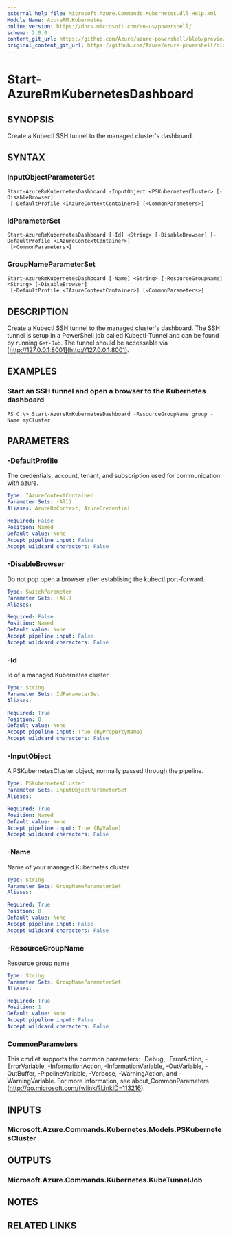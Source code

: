 ```yaml
---
external help file: Microsoft.Azure.Commands.Kubernetes.dll-Help.xml
Module Name: AzureRM.Kubernetes
online version: https://docs.microsoft.com/en-us/powershell/
schema: 2.0.0
content_git_url: https://github.com/Azure/azure-powershell/blob/preview/src/ResourceManager/Kubernetes/Commands.Kubernetes/help/Start-AzureRmKubernetesDashboard.md
original_content_git_url: https://github.com/Azure/azure-powershell/blob/preview/src/ResourceManager/Kubernetes/Commands.Kubernetes/help/Start-AzureRmKubernetesDashboard.md
---
```


# Start-AzureRmKubernetesDashboard

## SYNOPSIS
Create a Kubectl SSH tunnel to the managed cluster's dashboard.

## SYNTAX

### InputObjectParameterSet
```
Start-AzureRmKubernetesDashboard -InputObject <PSKubernetesCluster> [-DisableBrowser]
 [-DefaultProfile <IAzureContextContainer>] [<CommonParameters>]
```

### IdParameterSet
```
Start-AzureRmKubernetesDashboard [-Id] <String> [-DisableBrowser] [-DefaultProfile <IAzureContextContainer>]
 [<CommonParameters>]
```

### GroupNameParameterSet
```
Start-AzureRmKubernetesDashboard [-Name] <String> [-ResourceGroupName] <String> [-DisableBrowser]
 [-DefaultProfile <IAzureContextContainer>] [<CommonParameters>]
```

## DESCRIPTION
Create a Kubectl SSH tunnel to the managed cluster's dashboard. The SSH tunnel is setup in a PowerShell job called Kubectl-Tunnel and can be found by running `Get-Job`. The tunnel should be accessable via [http://127.0.0.1:8001](http://127.0.0.1:8001).

## EXAMPLES

### Start an SSH tunnel and open a browser to the Kubernetes dashboard
```
PS C:\> Start-AzureRmKubernetesDashboard -ResourceGroupName group -Name myCluster
```

## PARAMETERS

### -DefaultProfile
The credentials, account, tenant, and subscription used for communication with azure.

```yaml
Type: IAzureContextContainer
Parameter Sets: (All)
Aliases: AzureRmContext, AzureCredential

Required: False
Position: Named
Default value: None
Accept pipeline input: False
Accept wildcard characters: False
```

### -DisableBrowser
Do not pop open a browser after establising the kubectl port-forward.

```yaml
Type: SwitchParameter
Parameter Sets: (All)
Aliases:

Required: False
Position: Named
Default value: None
Accept pipeline input: False
Accept wildcard characters: False
```

### -Id
Id of a managed Kubernetes cluster

```yaml
Type: String
Parameter Sets: IdParameterSet
Aliases:

Required: True
Position: 0
Default value: None
Accept pipeline input: True (ByPropertyName)
Accept wildcard characters: False
```

### -InputObject
A PSKubernetesCluster object, normally passed through the pipeline.

```yaml
Type: PSKubernetesCluster
Parameter Sets: InputObjectParameterSet
Aliases:

Required: True
Position: Named
Default value: None
Accept pipeline input: True (ByValue)
Accept wildcard characters: False
```

### -Name
Name of your managed Kubernetes cluster

```yaml
Type: String
Parameter Sets: GroupNameParameterSet
Aliases:

Required: True
Position: 0
Default value: None
Accept pipeline input: False
Accept wildcard characters: False
```

### -ResourceGroupName
Resource group name

```yaml
Type: String
Parameter Sets: GroupNameParameterSet
Aliases:

Required: True
Position: 1
Default value: None
Accept pipeline input: False
Accept wildcard characters: False
```

### CommonParameters
This cmdlet supports the common parameters: -Debug, -ErrorAction, -ErrorVariable, -InformationAction, -InformationVariable, -OutVariable, -OutBuffer, -PipelineVariable, -Verbose, -WarningAction, and -WarningVariable. For more information, see about_CommonParameters (http://go.microsoft.com/fwlink/?LinkID=113216).

## INPUTS

### Microsoft.Azure.Commands.Kubernetes.Models.PSKubernetesCluster

## OUTPUTS

### Microsoft.Azure.Commands.Kubernetes.KubeTunnelJob

## NOTES

## RELATED LINKS
